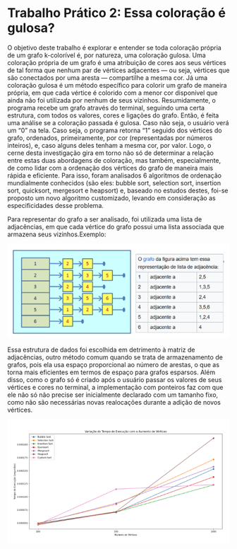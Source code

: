 # Trabalho Prático 2: Essa coloração é gulosa?

O objetivo deste trabalho é explorar e entender se toda coloração própria de um grafo
k-colorível é, por natureza, uma coloração gulosa. Uma coloração própria de um grafo é
uma atribuição de cores aos seus vértices de tal forma que nenhum par de vértices
adjacentes — ou seja, vértices que são conectados por uma aresta — compartilhe a mesma
cor. Já uma coloração gulosa é um método específico para colorir um grafo de maneira
própria, em que cada vértice é colorido com a menor cor disponível que ainda não foi
utilizada por nenhum de seus vizinhos.
Resumidamente, o programa recebe um grafo através do terminal, seguindo uma certa
estrutura, com todos os valores, cores e ligações do grafo. Então, é feita uma análise se a
coloração passada é gulosa. Caso não seja, o usuário verá um “0” na tela. Caso seja, o
programa retorna “1” seguido dos vértices do grafo, ordenados, primeiramente, por cor
(representadas por números inteiros), e, caso alguns deles tenham a mesma cor, por valor.
Logo, o cerne desta investigação gira em torno não só de determinar a relação entre estas
duas abordagens de coloração, mas também, especialmente, de como lidar com a
ordenação dos vértices do grafo de maneira mais rápida e eficiente. Para isso, foram
analisados 6 algoritmos de ordenação mundialmente conhecidos (são eles: bubble sort,
selection sort, insertion sort, quicksort, mergesort e heapsort) e, baseado no estudos destes,
foi-se proposto um novo algoritmo customizado, levando em consideração as
especificidades desse problema.

Para representar do grafo a ser analisado, foi utilizada uma lista de adjacências, em que
cada vértice do grafo possui uma lista associada que armazena seus vizinhos.Exemplo:

![Alt text](image.png)

Essa estrutura de dados foi escolhida em detrimento à matriz de adjacências, outro método
comum quando se trata de armazenamento de grafos, pois ela usa espaço proporcional ao
número de arestas, o que as torna mais eficientes em termos de espaço para grafos
esparsos. Além disso, como o grafo só é criado após o usuário passar os valores de seus
vértices e cores no terminal, a implementação com ponteiros faz com que ele não só não
precise ser inicialmente declarado com um tamanho fixo, como não são necessárias novas
realocações durante a adição de novos vértices.

![Alt text](image-1.png)
